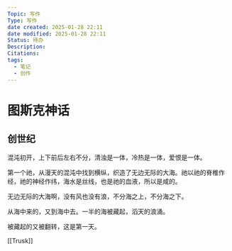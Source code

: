 ```yaml
---
Topic: 写作
Type: 写作
date created: 2025-01-28 22:11
date modified: 2025-01-28 22:11
Status: 待办
Description: 
Citations: 
tags:
  - 笔记
  - 创作
---
```

# 图斯克神话

## 创世纪

混沌初开，上下前后左右不分，清浊是一体，冷热是一体，爱恨是一体。

第一个祂，从漫天的混沌中找到横纵，织造了无边无际的大海。祂以祂的脊椎作经，祂的神经作纬，海水是丝线，也是祂的血液，所以是咸的。

无边无际的大海啊，没有风也没有浪，不分海之上，不分海之下。

从海中来的，又到海中去。一半的海被藏起，滔天的浪涌。

被藏起的又被翻转，这是第一天。

[[Trusk]]